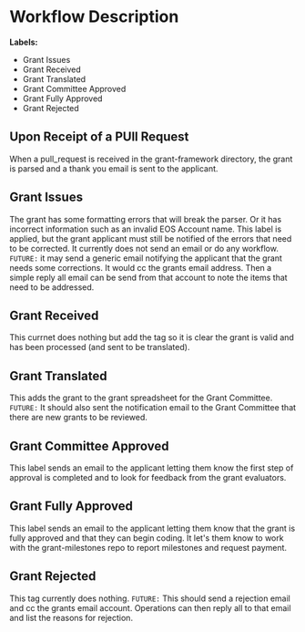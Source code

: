 # Workflow Description
**Labels:**
- Grant Issues
- Grant Received
- Grant Translated
- Grant Committee Approved
- Grant Fully Approved
- Grant Rejected

## Upon Receipt of a PUll Request
When a pull_request is received in the grant-framework directory, the grant is parsed and a thank you email is sent to the applicant.

## Grant Issues
The grant has some formatting errors that will break the parser. Or it has incorrect information such as an invalid EOS Account name.
This label is applied, but the grant applicant must still be notified of the errors that need to be corrected.  It currently does
not send an email or do any workflow. `FUTURE:` it may send a generic email notifying the applicant that the grant needs some corrections.
It would cc the grants email address.  Then a simple reply all email can be send from that account to note the items that need to be addressed.

## Grant Received
This currnet does nothing but add the tag so it is clear the grant is valid and has been processed (and sent to be translated).

## Grant Translated
This adds the grant to the grant spreadsheet for the Grant Committee.  `FUTURE:` It should also sent the notification email to the Grant Committee
that there are new grants to be reviewed.

## Grant Committee Approved
This label sends an email to the applicant letting them know the first step of approval is completed and to look for feedback from the 
grant evaluators.

## Grant Fully Approved
This label sends an email to the applicant letting them know that the grant is fully approved and that they can begin coding.  It let's them 
know to work with the grant-milestones repo to report milestones and request payment.

## Grant Rejected
This tag currently does nothing.  `FUTURE:` This should send a rejection email and cc the grants email account.  Operations can then reply all to 
that email and list the reasons for rejection.
